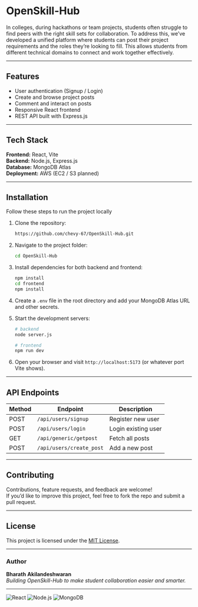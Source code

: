 # OpenSkill-Hub

  In colleges, during hackathons or team projects, students often struggle to find peers with the right skill sets for collaboration. To address this, we’ve developed a unified platform where students can post their project requirements and the roles they’re looking to fill. This allows students from different technical domains to connect and work together effectively.

---

## Features

- User authentication (Signup / Login)
- Create and browse project posts
- Comment and interact on posts
- Responsive React frontend
- REST API built with Express.js

---

## Tech Stack

**Frontend:** React, Vite  
**Backend:** Node.js, Express.js  
**Database:** MongoDB Atlas  
**Deployment:** AWS (EC2 / S3 planned)  

---

## Installation

Follow these steps to run the project locally

1. Clone the repository:
   ```bash
   https://github.com/chevy-67/OpenSkill-Hub.git
   ```

2. Navigate to the project folder:
   ```bash
   cd OpenSkill-Hub
   ```

3. Install dependencies for both backend and frontend:
   ```bash
   npm install
   cd frontend
   npm install
   ```

4. Create a `.env` file in the root directory and add your MongoDB Atlas URL and other secrets.

5. Start the development servers:
   ```bash
   # backend
   node server.js

   # frontend
   npm run dev
   ```

6. Open your browser and visit `http://localhost:5173` (or whatever port Vite shows).

---

## API Endpoints

| Method | Endpoint | Description |
|--------|-----------|-------------|
| POST | `/api/users/signup` | Register new user |
| POST | `/api/users/login` | Login existing user |
| GET | `/api/generic/getpost` | Fetch all posts |
| POST | `/api/users/create_post` | Add a new post |

---

## Contributing

Contributions, feature requests, and feedback are welcome!  
If you’d like to improve this project, feel free to fork the repo and submit a pull request.

---

## License

This project is licensed under the [MIT License](LICENSE).

---

### Author

**Bharath** **Akilandeshwaran**  
_Building OpenSkill-Hub to make student collaboration easier and smarter._

---

![React](https://img.shields.io/badge/React-20232A?logo=react&logoColor=61DAFB)
![Node.js](https://img.shields.io/badge/Node.js-43853D?logo=node.js&logoColor=white)
![MongoDB](https://img.shields.io/badge/MongoDB-4EA94B?logo=mongodb&logoColor=white)
